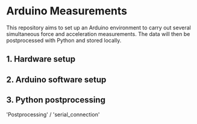 # Arduino Measurements
This repository aims to set up an Arduino environment to carry out several simultaneous force and acceleration measurements.
The data will then be postprocessed with Python and stored locally.

## 1. Hardware setup


## 2. Arduino software setup


## 3. Python postprocessing
'Postprocessing' / 'serial_connection'
